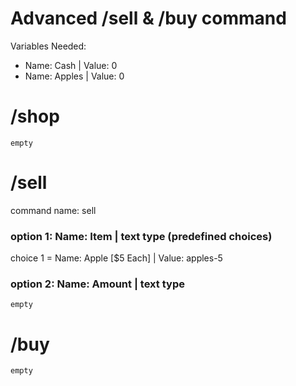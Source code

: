 # Advanced /sell & /buy command
Variables Needed: <br>
- Name: Cash | Value: 0
- Name: Apples | Value: 0

# /shop
```
empty 
```

# /sell
command name: sell
### option 1: Name: Item | text type (predefined choices)
choice 1 = Name: Apple [$5 Each] | Value: apples-5

### option 2: Name: Amount | text type
```
empty
```

# /buy
```
empty
```

